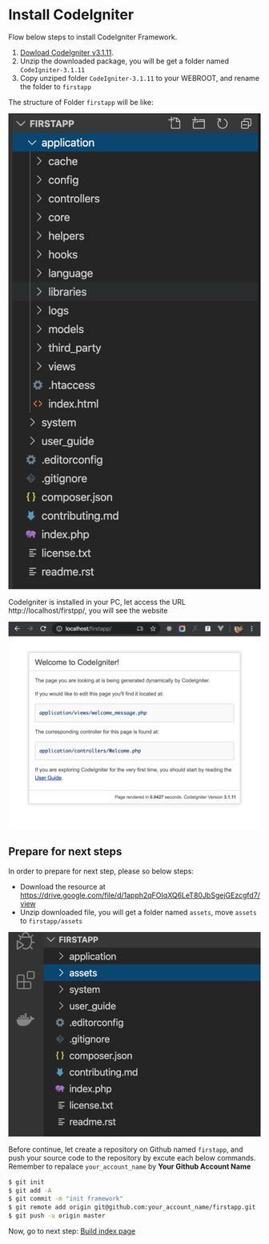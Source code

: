 # Install CodeIgniter

Flow below steps to install CodeIgniter Framework.

1. [Dowload CodeIgniter v3.1.11](https://codeigniter.com/user_guide/installation/downloads.html).
2. Unzip the downloaded package, you will be get a folder named `CodeIgniter-3.1.11`
3. Copy unziped folder `CodeIgniter-3.1.11` to your WEBROOT, and rename the folder to `firstapp`

The structure of Folder `firstapp` will be like:

![firstapp structure](./images/firstapp_structure.png)

CodeIgniter is installed in your PC, let access the URL http://localhost/firstpp/, you will see the website

![ci](./images/ci_installed.png)


## Prepare for next steps

In order to prepare for next step, please so below steps:

- Download the resource at https://drive.google.com/file/d/1apph2qFOIqXQ6LeT80JbSgejGEzcgfd7/view
- Unzip downloaded file, you will get a folder named `assets`, move `assets` to `firstapp/assets`

![assets dir](./images/structure_asset.png)

Before continue, let create a repository on Github named `firstapp`, and push your source code to the repository by excute each below commands. Remember to repalace `your_account_name` by **Your Github Account Name**

```bash
$ git init
$ git add -A
$ git commit -m "init framework"
$ git remote add origin git@github.com:your_account_name/firstapp.git
$ git push -u origin master
```

Now, go to next step: [Build index page](./ci_index.md)
